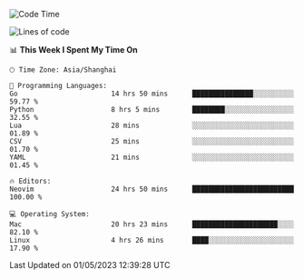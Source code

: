<!--START_SECTION:waka-->
![Code Time](http://img.shields.io/badge/Code%20Time-1%2C334%20hrs%2019%20mins-blue)

![Lines of code](https://img.shields.io/badge/From%20Hello%20World%20I%27ve%20Written-269.3%20thousand%20lines%20of%20code-blue)

📊 **This Week I Spent My Time On** 

```text
🕑︎ Time Zone: Asia/Shanghai

💬 Programming Languages: 
Go                       14 hrs 50 mins      ███████████████░░░░░░░░░░   59.77 % 
Python                   8 hrs 5 mins        ████████░░░░░░░░░░░░░░░░░   32.55 % 
Lua                      28 mins             ░░░░░░░░░░░░░░░░░░░░░░░░░   01.89 % 
CSV                      25 mins             ░░░░░░░░░░░░░░░░░░░░░░░░░   01.70 % 
YAML                     21 mins             ░░░░░░░░░░░░░░░░░░░░░░░░░   01.45 % 

🔥 Editors: 
Neovim                   24 hrs 50 mins      █████████████████████████   100.00 % 

💻 Operating System: 
Mac                      20 hrs 23 mins      █████████████████████░░░░   82.10 % 
Linux                    4 hrs 26 mins       ████░░░░░░░░░░░░░░░░░░░░░   17.90 % 
```


 Last Updated on 01/05/2023 12:39:28 UTC
<!--END_SECTION:waka-->
